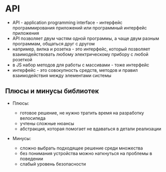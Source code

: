 # API

* API - application programming interface - интерфейс программирования приложений или программный интерфейс приложения
* API позволяет двум частям одной программы, а чаще двум разным программам, общаться друг с другом
* например, вилка и розетка - это интерфейс, который позволяет взаимодействовать любому электрическому прибору с любой розеткой
* в JS набор методов для работы с массивами - тоже интерфейс
* интерфейс - это совокупность средств, методов и правил взаимодействия между элементами системы

## Плюсы и минусы библиотек
* Плюсы:
	- готовое решение, не нужно тратить время на разработку велосипеда
	- учтены сложные нюансы
	- абстракция, которая помогает не вдаваться в детали реализации	

* Минусы: 
	- сложно выбрать подходящее решение среди множества
	- без понимания устройства можно наткнуться на проблемы в поведении
	- слабый уровень безопасности


